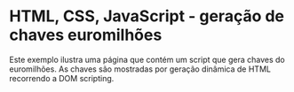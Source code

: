 # HTML, CSS, JavaScript - geração de chaves euromilhões

Este exemplo ilustra uma página que contém um script que gera chaves do euromilhões. As chaves são mostradas por geração dinâmica de HTML recorrendo a DOM scripting.
